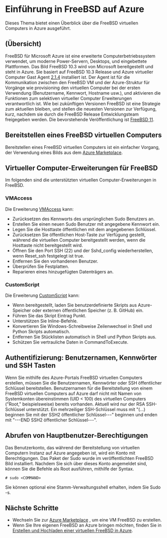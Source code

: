 <properties
   pageTitle="Einführung in FreeBSD auf Azure | Microsoft Azure"
   description="Weitere Informationen Sie zur Verwendung von FreeBSD virtuellen Computern auf Azure"
   services="virtual-machines-linux"
   documentationCenter=""
   authors="KylieLiang"
   manager="timlt"
   editor=""
   tags="azure-service-management"/>

<tags
   ms.service="virtual-machines-linux"
   ms.devlang="na"
   ms.topic="article"
   ms.tgt_pltfrm="vm-linux"
   ms.workload="infrastructure-services"
   ms.date="08/27/2016"
   ms.author="kyliel"/>

# <a name="introduction-to-freebsd-on-azure"></a>Einführung in FreeBSD auf Azure
Dieses Thema bietet einen Überblick über die FreeBSD virtuellen Computers in Azure ausgeführt.

## <a name="overview"></a>(Übersicht)
FreeBSD für Microsoft Azure ist eine erweiterte Computerbetriebssystem verwendet, um moderne Power-Servern, Desktops, und eingebettete Plattformen. Das Bild FreeBSD 10.3 wird von Microsoft bereitgestellt und steht in Azure. Sie basiert auf FreeBSD 10.3 Release und Azure virtueller Computer Gast Agent [2.1.4](https://github.com/Azure/WALinuxAgent/releases/tag/v2.1.4) installiert ist. Der Agent ist für die Kommunikation zwischen den FreeBSD VM und der Azure-Struktur für Vorgänge wie provisioning den virtuellen Computer bei der ersten Verwendung (Benutzername, Kennwort, Hostname usw.), und aktivieren die Funktionen zum selektiven virtueller Computer Erweiterungen verantwortlich ist.
Wie bei zukünftigen Versionen FreeBSD ist eine Strategie zum aktuellen bleiben, und stellen die neuesten Versionen zur Verfügung, kurz, nachdem sie durch die FreeBSD Release Entwicklungsteam freigegeben werden. Die bevorstehende Veröffentlichung ist [FreeBSD 11](https://www.freebsd.org/releases/11.0R/schedule.html).

## <a name="deploying-a-freebsd-virtual-machine"></a>Bereitstellen eines FreeBSD virtuellen Computers
Bereitstellen eines FreeBSD virtuellen Computers ist ein einfacher Vorgang, der Verwendung eines Bilds aus dem [Azure Marketplace](https://azure.microsoft.com/marketplace/partners/microsoft/freebsd103/).

## <a name="vm-extensions-for-freebsd"></a>Virtueller Computer-Erweiterungen für FreeBSD
Im folgenden sind die unterstützten virtuellen Computer-Erweiterungen in FreeBSD.

### <a name="vmaccess"></a>VMAccess

Die Erweiterung [VMAccess](https://github.com/Azure/azure-linux-extensions/tree/master/VMAccess) kann:

- Zurücksetzen des Kennworts des ursprünglichen Sudo Benutzers an.
- Erstellen Sie einen neuen Sudo Benutzer mit angegebene Kennwort ein.
- Legen Sie die Hosttaste öffentlichen mit dem angegebenen Schlüssel.
- Zurücksetzen Sie öffentlichen Host-Taste zur Verfügung gestellt, während die virtuellen Computer bereitgestellt werden, wenn die Hosttaste nicht bereitgestellt wird.
- Öffnen Sie den Port SSH (22) und der Sshd_config wiederherstellen, wenn Reset_ssh festgelegt ist true.
- Entfernen Sie den vorhandenen Benutzer.
- Überprüfen Sie Festplatten.
- Reparieren eines hinzugefügten Datenträgers an.

### <a name="customscript"></a>CustomScript

Die Erweiterung [CustomScript](https://github.com/Azure/azure-linux-extensions/tree/master/CustomScript) kann:

- Wenn bereitgestellt, laden Sie benutzerdefinierte Skripts aus Azure-Speicher oder externen öffentlichen Speicher (z. B. GitHub) ein.
- Führen Sie das Skript Eintrag Punkt.
- Unterstützen Sie Inline-Befehle.
- Konvertieren Sie Windows-Schreibweise Zeilenwechsel in Shell und Python Skripts automatisch.
- Entfernen Sie Stücklisten automatisch in Shell und Python Skripts aus.
- Schützen Sie vertrauliche Daten in CommandToExecute.

## <a name="authentication-user-names-passwords-and-ssh-keys"></a>Authentifizierung: Benutzernamen, Kennwörter und SSH Tasten
Wenn Sie mithilfe des Azure-Portals FreeBSD virtuellen Computers erstellen, müssen Sie die Benutzernamen, Kennwörter oder SSH öffentlicher Schlüssel bereitstellen.
Benutzernamen für die Bereitstellung von einem FreeBSD virtuellen Computers auf Azure darf nicht mit Namen von Systemkonten übereinstimmen (UID < 100) des virtuellen Computers ("Root," beispielsweise) bereits vorhanden.
Aktuell wird nur der RSA SSH-Schlüssel unterstützt. Ein mehrzeiliger SSH-Schlüssel muss mit "(...) beginnen Sie mit der SSH2 öffentlicher Schlüssel---" beginnen und enden mit "---END SSH2 öffentlicher Schlüssel---".

## <a name="obtaining-superuser-privileges"></a>Abrufen von Hauptbenutzer-Berechtigungen
Das Benutzerkonto, das während der Bereitstellung von virtuellen Computern Instanz auf Azure angegeben ist, wird ein Konto mit Berechtigungen. Das Paket der Sudo wurde im veröffentlichten FreeBSD Bild installiert.
Nachdem Sie sich über dieses Konto angemeldet sind, können Sie die Befehle als Root ausführen, mithilfe der Syntax.

    # sudo <COMMAND>

Sie können optional eine Stamm-Verwaltungsshell erhalten, indem Sie Sudo -s.

## <a name="next-steps"></a>Nächste Schritte
- Wechseln Sie zur [Azure Marketplace](https://azure.microsoft.com/marketplace/partners/microsoft/freebsd103/) , um eine VM FreeBSD zu erstellen.
- Wenn Sie Ihre eigenen FreeBSD an Azure bringen möchten, finden Sie in [Erstellen und Hochladen einer virtuellen FreeBSD in Azure](../virtual-machines-linux-classic-freebsd-create-upload-vhd.md).
